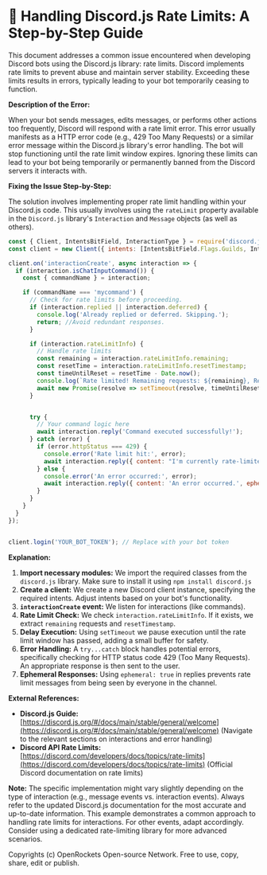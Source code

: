 # 🐞 Handling Discord.js Rate Limits: A Step-by-Step Guide


This document addresses a common issue encountered when developing Discord bots using the Discord.js library: rate limits.  Discord implements rate limits to prevent abuse and maintain server stability.  Exceeding these limits results in errors, typically leading to your bot temporarily ceasing to function.

**Description of the Error:**

When your bot sends messages, edits messages, or performs other actions too frequently, Discord will respond with a rate limit error. This error usually manifests as a HTTP error code (e.g., 429 Too Many Requests) or a similar error message within the Discord.js library's error handling.  The bot will stop functioning until the rate limit window expires.  Ignoring these limits can lead to your bot being temporarily or permanently banned from the Discord servers it interacts with.


**Fixing the Issue Step-by-Step:**

The solution involves implementing proper rate limit handling within your Discord.js code.  This usually involves using the `rateLimit` property available in the `Discord.js` library's `Interaction` and `Message` objects (as well as others).


```javascript
const { Client, IntentsBitField, InteractionType } = require('discord.js');
const client = new Client({ intents: [IntentsBitField.Flags.Guilds, IntentsBitField.Flags.GuildMessages, IntentsBitField.Flags.MessageContent] }); //Remember to replace with your necessary intents

client.on('interactionCreate', async interaction => {
  if (interaction.isChatInputCommand()) {
    const { commandName } = interaction;

    if (commandName === 'mycommand') {
      // Check for rate limits before proceeding.
      if (interaction.replied || interaction.deferred) {
        console.log('Already replied or deferred. Skipping.');
        return; //Avoid redundant responses.
      }

      if (interaction.rateLimitInfo) {
        // Handle rate limits
        const remaining = interaction.rateLimitInfo.remaining;
        const resetTime = interaction.rateLimitInfo.resetTimestamp;
        const timeUntilReset = resetTime - Date.now();
        console.log(`Rate limited! Remaining requests: ${remaining}, Reset in: ${timeUntilReset}ms`);
        await new Promise(resolve => setTimeout(resolve, timeUntilReset + 100)); //Add a small buffer
      }


      try {
        // Your command logic here
        await interaction.reply('Command executed successfully!');
      } catch (error) {
        if (error.httpStatus === 429) {
          console.error('Rate limit hit:', error);
          await interaction.reply({ content: "I'm currently rate-limited. Please try again later.", ephemeral: true }); //Ephemeral prevents other users from seeing
        } else {
          console.error('An error occurred:', error);
          await interaction.reply({ content: 'An error occurred.', ephemeral: true });
        }
      }
    }
  }
});


client.login('YOUR_BOT_TOKEN'); // Replace with your bot token

```


**Explanation:**

1. **Import necessary modules:** We import the required classes from the `discord.js` library.  Make sure to install it using `npm install discord.js`
2. **Create a client:** We create a new Discord client instance, specifying the required intents. Adjust intents based on your bot's functionality.
3. **`interactionCreate` event:** We listen for interactions (like commands).
4. **Rate Limit Check:**  We check `interaction.rateLimitInfo`.  If it exists, we extract `remaining` requests and `resetTimestamp`.
5. **Delay Execution:** Using `setTimeout` we pause execution until the rate limit window has passed, adding a small buffer for safety.
6. **Error Handling:** A `try...catch` block handles potential errors, specifically checking for HTTP status code 429 (Too Many Requests).  An appropriate response is then sent to the user.
7. **Ephemeral Responses:** Using `ephemeral: true` in replies prevents rate limit messages from being seen by everyone in the channel.


**External References:**

* **Discord.js Guide:** [https://discord.js.org/#/docs/main/stable/general/welcome](https://discord.js.org/#/docs/main/stable/general/welcome)  (Navigate to the relevant sections on interactions and error handling)
* **Discord API Rate Limits:** [https://discord.com/developers/docs/topics/rate-limits](https://discord.com/developers/docs/topics/rate-limits) (Official Discord documentation on rate limits)


**Note:**  The specific implementation might vary slightly depending on the type of interaction (e.g., message events vs. interaction events).  Always refer to the updated Discord.js documentation for the most accurate and up-to-date information.  This example demonstrates a common approach to handling rate limits for interactions.  For other events, adapt accordingly.  Consider using a dedicated rate-limiting library for more advanced scenarios.


Copyrights (c) OpenRockets Open-source Network. Free to use, copy, share, edit or publish.

